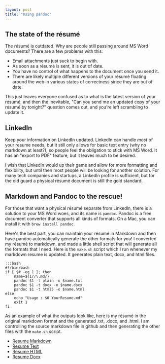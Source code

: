 ```yaml
---
layout: post
title: "Using pandoc"
---
```


## The state of the résumé

The résumé is outdated.  Why are people still passing around MS Word documents?  There are a few problems with this:

- Email attachments just suck to begin with.
- As soon as a résumé is sent, it is out of date.
- You have no control of what happens to the document once you send it.
- There are likely multiple different versions of your résumé floating around the web in various states of correctness since they are out of date.

This just leaves everyone confused as to what is the latest version of your résumé, and then the inevitable, "Can you send me an updated copy of your résumé by tonight?" question comes out, and you're left scrambling to update it.

## LinkedIn

Keep your information on LinkedIn updated.  LinkedIn can handle _most_ of your resume needs, but it still only allows for basic text entry (why no markdown at least?), so people feel the obligation to stick with MS Word.  It has an "export to PDF" feature, but it leaves much to be desired.

I wish that LinkedIn would up their game and allow for more formatting and flexibility, but until then most people will be looking for another solution.  For many tech companies and startups, a LinkedIn profile is sufficient, but for the old guard a physical résumé document is still the gold standard.

## Markdown and Pandoc to the rescue!

For those that want a physical résumé separate from LinkedIn, there is a solution to your MS Word woes, and its name is `pandoc`.  Pandoc is a free document converter that supports all kinds of formats.  On a Mac, you can install it with `brew install pandoc`.

Here's the best part, you can maintain your résumé in Markdown and then have pandoc automatically generate the other formats for you!  I converted my résumé to markdown, and made a little shell script that will generate all the formats that I need.  Here is the `make.sh` script which I run whenever my markdown resume is updated.  It generates plain text, docx, and html files.

    :::bash
    #!/bin/bash
    if [ $# -eq 1 ]; then
        name=${1//\.md/}
        pandoc $1 -t plain -o $name.txt
        pandoc $1 -t docx -o $name.docx
        pandoc $1 -t html5 -o $name.html
    else
        echo "Usage : $0 YourResume.md"
        exit 1
    fi

As an example of what the outputs look like, here is my résumé in the original markdown format and the generated .txt, .docx, and .html.  I am controlling the source markdown file in github and then generating the other files with the `make.sh` script.

- [Resume Markdown]({filename}/files/JasonHaas_Resume.md)
- [Resume Text]({filename}/files/JasonHaas_Resume.txt)
- [Resume HTML]({filename}/files/JasonHaas_Resume.html)
- [Resume Docx]({filename}/files/JasonHaas_Resume.docx)
